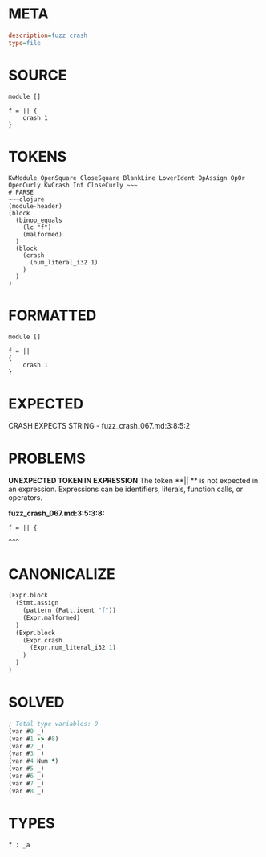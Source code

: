 # META
~~~ini
description=fuzz crash
type=file
~~~
# SOURCE
~~~roc
module []

f = || {
    crash 1
}
~~~
# TOKENS
~~~text
KwModule OpenSquare CloseSquare BlankLine LowerIdent OpAssign OpOr OpenCurly KwCrash Int CloseCurly ~~~
# PARSE
~~~clojure
(module-header)
(block
  (binop_equals
    (lc "f")
    (malformed)
  )
  (block
    (crash
      (num_literal_i32 1)
    )
  )
)
~~~
# FORMATTED
~~~roc
module []

f = || 
{
	crash 1
}
~~~
# EXPECTED
CRASH EXPECTS STRING - fuzz_crash_067.md:3:8:5:2
# PROBLEMS
**UNEXPECTED TOKEN IN EXPRESSION**
The token **|| ** is not expected in an expression.
Expressions can be identifiers, literals, function calls, or operators.

**fuzz_crash_067.md:3:5:3:8:**
```roc
f = || {
```
    ^^^


# CANONICALIZE
~~~clojure
(Expr.block
  (Stmt.assign
    (pattern (Patt.ident "f"))
    (Expr.malformed)
  )
  (Expr.block
    (Expr.crash
      (Expr.num_literal_i32 1)
    )
  )
)
~~~
# SOLVED
~~~clojure
; Total type variables: 9
(var #0 _)
(var #1 -> #8)
(var #2 _)
(var #3 _)
(var #4 Num *)
(var #5 _)
(var #6 _)
(var #7 _)
(var #8 _)
~~~
# TYPES
~~~roc
f : _a
~~~
